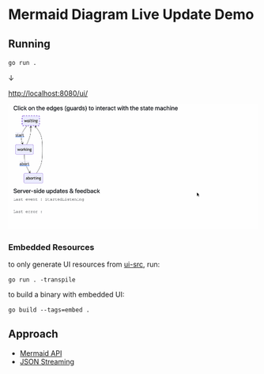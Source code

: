 # Mermaid Diagram Live Update Demo

## Running

```bash
go run .
```

&darr;

[http://localhost:8080/ui/](http://localhost:8080/ui/)

![screencast](./docs/img/live_state.gif)

### Embedded Resources

to only generate UI resources from [ui-src](./ui-src), run:

```shell
go run . -transpile
```

to build a binary with embedded UI:

```shell
go build --tags=embed .
```



## Approach

- [Mermaid API](https://mermaid.js.org/config/setup/modules/mermaidAPI.html)
- [JSON Streaming](https://en.wikipedia.org/wiki/JSON_streaming)

